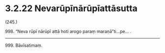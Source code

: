 # 3.2.22 Nevarūpīnārūpīattāsutta

(245.)

998\. “Neva rūpī nārūpī attā hoti arogo paraṃ maraṇā”ti…pe… .

---

999\. Bāvīsatimaṃ.
